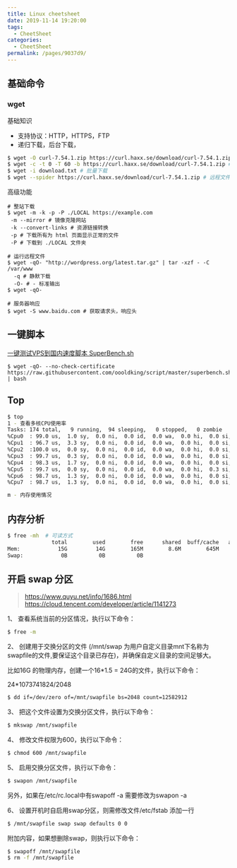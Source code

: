 ```yaml
---
title: Linux cheetsheet
date: 2019-11-14 19:20:00
tags: 
  - CheetSheet
categories: 
  - CheetSheet
permalink: /pages/9037d9/
---
```


## 基础命令

### wget 

基础知识

- 支持协议：HTTP，HTTPS，FTP
- 递归下载，后台下载，



```bash
$ wget -O curl-7.54.1.zip https://curl.haxx.se/download/curl-7.54.1.zip # 下载单个文件
$ wget -c -t 0 -T 60 -b https://curl.haxx.se/download/curl-7.54.1.zip # 大文件断点续传，重试无限次，超时60s，后台下载会自动生成 wget-log 日志
$ wget -i download.txt # 批量下载
$ wget --spider https://curl.haxx.se/download/curl-7.54.1.zip # 远程文件是否存在
```

高级功能

```shell
# 整站下载
$ wget -m -k -p -P ./LOCAL https://example.com
 -m --mirror # 镜像克隆网站
 -k --convert-links # 资源链接转换
 -p # 下载所有为 html 页面显示正常的文件
 -P # 下载到 ./LOCAL 文件夹

# 运行远程文件
$ wget -qO- "http://wordpress.org/latest.tar.gz" | tar -xzf - -C /var/www
  -q # 静默下载 
  -O- # - 标准输出
$ wget -qO- 

# 服务器响应
$ wget -S www.baidu.com # 获取请求头，响应头
```



## 一键脚本

[一键测试VPS到国内速度脚本 SuperBench.sh]()

```shell
$ wget -qO- --no-check-certificate https://raw.githubusercontent.com/oooldking/script/master/superbench.sh | bash
```



## Top

```bash
$ top 
1 - 查看多核CPU使用率
Tasks: 174 total,   9 running,  94 sleeping,   0 stopped,   0 zombie
%Cpu0  : 99.0 us,  1.0 sy,  0.0 ni,  0.0 id,  0.0 wa,  0.0 hi,  0.0 si,  0.0 st
%Cpu1  : 96.7 us,  3.3 sy,  0.0 ni,  0.0 id,  0.0 wa,  0.0 hi,  0.0 si,  0.0 st
%Cpu2  :100.0 us,  0.0 sy,  0.0 ni,  0.0 id,  0.0 wa,  0.0 hi,  0.0 si,  0.0 st
%Cpu3  : 99.7 us,  0.3 sy,  0.0 ni,  0.0 id,  0.0 wa,  0.0 hi,  0.0 si,  0.0 st
%Cpu4  : 98.3 us,  1.7 sy,  0.0 ni,  0.0 id,  0.0 wa,  0.0 hi,  0.0 si,  0.0 st
%Cpu5  : 99.7 us,  0.0 sy,  0.0 ni,  0.0 id,  0.0 wa,  0.0 hi,  0.3 si,  0.0 st
%Cpu6  : 98.7 us,  1.3 sy,  0.0 ni,  0.0 id,  0.0 wa,  0.0 hi,  0.0 si,  0.0 st
%Cpu7  : 98.7 us,  1.3 sy,  0.0 ni,  0.0 id,  0.0 wa,  0.0 hi,  0.0 si,  0.0 st

m - 内存使用情况
```



## 内存分析

```bash
$ free -mh  # 可读方式 
              total        used        free      shared  buff/cache   available
Mem:            15G         14G        165M        8.6M        645M        541M
Swap:            0B          0B          0B
```



## 开启 swap 分区

> https://www.quyu.net/info/1686.html
> https://cloud.tencent.com/developer/article/1141273



1、 查看系统当前的分区情况，执行以下命令：

```bash
$ free -m 
```

2、 创建用于交换分区的文件 (/mnt/swap 为用户自定义目录mnt下名称为swapfile的文件,要保证这个目录已存在)，并确保自定义目录的空间足够大。

比如16G 的物理内存，创建一个16*1.5 = 24G的文件，执行以下命令：

24*1073741824/2048

```bash
$ dd if=/dev/zero of=/mnt/swapfile bs=2048 count=12582912
```

3、 把这个文件设置为交换分区文件，执行以下命令：

```bash
$ mkswap /mnt/swapfile
```

4、 修改文件权限为600，执行以下命令：

```bash
$ chmod 600 /mnt/swapfile
```

5、 启用交换分区文件，执行以下命令：

```bash
$ swapon /mnt/swapfile
```

另外，如果在/etc/rc.local中有swapoff -a 需要修改为swapon -a

6、 设置开机时自启用swap分区，则需修改文件/etc/fstab 添加一行

```bash
$ /mnt/swapfile swap swap defaults 0 0 
```

附加内容，如果想删除swap，则执行以下命令：

```bash
$ swapoff /mnt/swapfile
$ rm -f /mnt/swapfile
```
